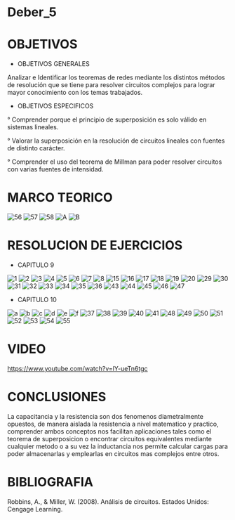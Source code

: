 # Deber_5
# OBJETIVOS
* OBJETIVOS GENERALES

Analizar e Identificar los teoremas de redes mediante los distintos métodos de resolución que se tiene 
para resolver circuitos complejos para lograr mayor conocimiento con los temas trabajados.
* OBJETIVOS ESPECIFICOS

° Comprender porque el principio de superposición es solo válido en
sistemas lineales.

° Valorar la superposición en la resolución de circuitos lineales con
fuentes de distinto carácter.

° Comprender el uso del teorema de Millman para poder resolver circuitos con varias fuentes de intensidad.

# MARCO TEORICO
![56](https://user-images.githubusercontent.com/85193519/126658178-74b8e9c2-0adc-47df-9c62-57dd3af8bfbe.jpg)
![57](https://user-images.githubusercontent.com/85193519/126658198-2071af59-b7db-476a-9e3d-7f140b762c43.jpg)
![58](https://user-images.githubusercontent.com/85193519/126658219-60cbdb3f-1a99-42b3-b1b4-43415ad8732a.jpg)
![A](https://user-images.githubusercontent.com/85193519/126681418-11d61d3f-28d1-4f21-9ca3-5c42f0535b7d.jpg)
![B](https://user-images.githubusercontent.com/85193519/126681449-368abef3-ead7-48be-8793-a7d22361e9fd.jpg)

# RESOLUCION DE EJERCICIOS
* CAPITULO 9

![1](https://user-images.githubusercontent.com/85193519/126575299-f4b07f6f-e3ac-4a8f-935b-32dc6a8260f5.jpg)
![2](https://user-images.githubusercontent.com/85193519/126575308-10fdd182-05df-478c-beba-a092a17e0b6d.jpg)
![3](https://user-images.githubusercontent.com/85193519/126575313-636d7f13-d889-4f2c-967f-efbcc2365476.jpg)
![4](https://user-images.githubusercontent.com/85193519/126575316-680c429b-3c80-4180-b1d3-1c7b0a593741.jpg)
![5](https://user-images.githubusercontent.com/85193519/126575322-8b7822e7-5e0c-48be-b4e9-73d7c9f90b08.jpg)
![6](https://user-images.githubusercontent.com/85193519/126575330-7978cce6-42d9-4569-a64b-ef5a0a5bdcfd.jpg)
![7](https://user-images.githubusercontent.com/85193519/126575337-63ead4e2-08e0-4e6d-9540-d015eba5ea0e.jpg)
![8](https://user-images.githubusercontent.com/85193519/126575340-dedf06ec-f582-41be-844a-11006bbc277c.jpg)
![15](https://user-images.githubusercontent.com/85193519/126585777-cf945ac5-e7dc-4089-9071-74dd4854b9ac.jpg)
![16](https://user-images.githubusercontent.com/85193519/126585810-191415b5-16ba-42f2-ab14-c30f7375b0c9.jpg)
![17](https://user-images.githubusercontent.com/85193519/126585819-61087776-9f33-4727-ab46-0a62814a8f03.jpg)
![18](https://user-images.githubusercontent.com/85193519/126585832-0c4e74e9-6ed2-4347-9f45-957cc922ca69.jpg)
![19](https://user-images.githubusercontent.com/85193519/126585845-d7d07f02-7c7d-4671-a804-62dfdff76d33.jpg)
![20](https://user-images.githubusercontent.com/85193519/126585853-863965d5-0b8f-40da-a648-c92752bc1fc5.jpg)
![29](https://user-images.githubusercontent.com/85193519/126564630-031e7e17-c54c-43c6-8b67-3a11b29a6fc9.jpg)
![30](https://user-images.githubusercontent.com/85193519/126564641-b5618eaa-5ee3-41dc-9f4a-e6fb653e936e.jpg)
![31](https://user-images.githubusercontent.com/85193519/126564655-b718f065-3df7-48e5-be1d-1441a0f8a1f2.jpg)
![32](https://user-images.githubusercontent.com/85193519/126564666-23def38b-cf68-4468-a72c-e638b3e7e2e2.jpg)
![33](https://user-images.githubusercontent.com/85193519/126564678-b5944b9e-f9f1-4188-9f1d-c31de695ce03.jpg)
![34](https://user-images.githubusercontent.com/85193519/126564687-962f95cb-5031-4826-9b92-8849cf39c610.jpg)
![35](https://user-images.githubusercontent.com/85193519/126564706-81ccb2f0-5449-49a0-8a9a-18efedcc3787.jpg)
![36](https://user-images.githubusercontent.com/85193519/126564720-ca7d0089-0383-44ad-aca4-eef45ad5c919.jpg)
![43](https://user-images.githubusercontent.com/85193519/126657285-516ae97d-e868-4892-961a-088cca145920.jpg)
![44](https://user-images.githubusercontent.com/85193519/126657306-e14c24df-1b21-43f8-b252-2f162b576c16.jpg)
![45](https://user-images.githubusercontent.com/85193519/126657323-f690821f-3fe8-429f-9e74-7020ed4a6904.jpg)
![46](https://user-images.githubusercontent.com/85193519/126657340-6344c4a8-2958-48e9-b330-f541c93e89cf.jpg)
![47](https://user-images.githubusercontent.com/85193519/126657350-8affd192-e248-4411-8ddb-85f934048945.jpg)

* CAPITULO 10

![a](https://user-images.githubusercontent.com/85193519/126586176-1a7cf8e7-ccf3-4057-9c4a-92ab78f149d2.jpg)
![b](https://user-images.githubusercontent.com/85193519/126586192-098e2e15-0a1a-46ea-b76a-46a95e757316.jpg)
![c](https://user-images.githubusercontent.com/85193519/126586197-a8e451cb-72fb-4e7b-a46a-a85baf6a0a32.jpg)
![d](https://user-images.githubusercontent.com/85193519/126586204-34dc4e1f-9a06-44d5-95f7-f467909485bc.jpg)
![e](https://user-images.githubusercontent.com/85193519/126586215-a3eef407-db5b-4d79-9919-4624ef68260f.jpg)
![f](https://user-images.githubusercontent.com/85193519/126586222-c0f2efe3-58c4-445b-ad5e-1e0a37d1352b.jpg)
![37](https://user-images.githubusercontent.com/85193519/126564774-45049dbc-acfa-4ee5-80cf-85a31f1f693c.jpg)
![38](https://user-images.githubusercontent.com/85193519/126564785-35befe1e-090e-4f79-a246-2c1244b6f3c6.jpg)
![39](https://user-images.githubusercontent.com/85193519/126564802-92c98a92-0762-45e8-a60c-be8a85768734.jpg)
![40](https://user-images.githubusercontent.com/85193519/126564814-22f09f43-0924-452a-8569-367616102a6c.jpg)
![41](https://user-images.githubusercontent.com/85193519/126564823-301347e7-6a5b-4f70-b8c1-c875941626c0.jpg)
![48](https://user-images.githubusercontent.com/85193519/126657373-6eef4a7c-9eb2-4bfe-aae4-ca1744229244.jpg)
![49](https://user-images.githubusercontent.com/85193519/126657389-365b8945-68b2-4b1d-a3a7-e29b2fd4a546.jpg)
![50](https://user-images.githubusercontent.com/85193519/126657412-7dadd04d-88c6-49f4-986f-7199d4d1b77b.jpg)
![51](https://user-images.githubusercontent.com/85193519/126657424-84204c24-0f3f-4560-8ebd-7875104bebdf.jpg)
![52](https://user-images.githubusercontent.com/85193519/126657445-882b03be-ad37-40b6-b14f-bf239567c637.jpg)
![53](https://user-images.githubusercontent.com/85193519/126657466-ae3eeba4-9b70-4022-8a1f-0052c6e61fb1.jpg)
![54](https://user-images.githubusercontent.com/85193519/126657485-f84c9f80-2bac-4156-adba-3d45b26b367d.jpg)
![55](https://user-images.githubusercontent.com/85193519/126657504-a8bfd8b0-a361-43f6-a3ea-0745fb0f5a6f.jpg)

# VIDEO
https://www.youtube.com/watch?v=lY-ueTn6tgc
# CONCLUSIONES
La capacitancia y la resistencia son dos fenomenos diametralmente opuestos, de manera aislada la resistencia a nivel matematico y practico, comprender ambos conceptos nos facilitan aplicaciones tales como el teorema de superposicion o encontrar circuitos equivalentes mediante cualquier metodo o a su vez la inductancia nos permite calcular cargas para poder almacenarlas y emplearlas en circuitos mas complejos entre otros.
# BIBLIOGRAFIA
Robbins, A., & Miller, W. (2008). Análisis de circuitos. Estados Unidos: Cengage Learning.
